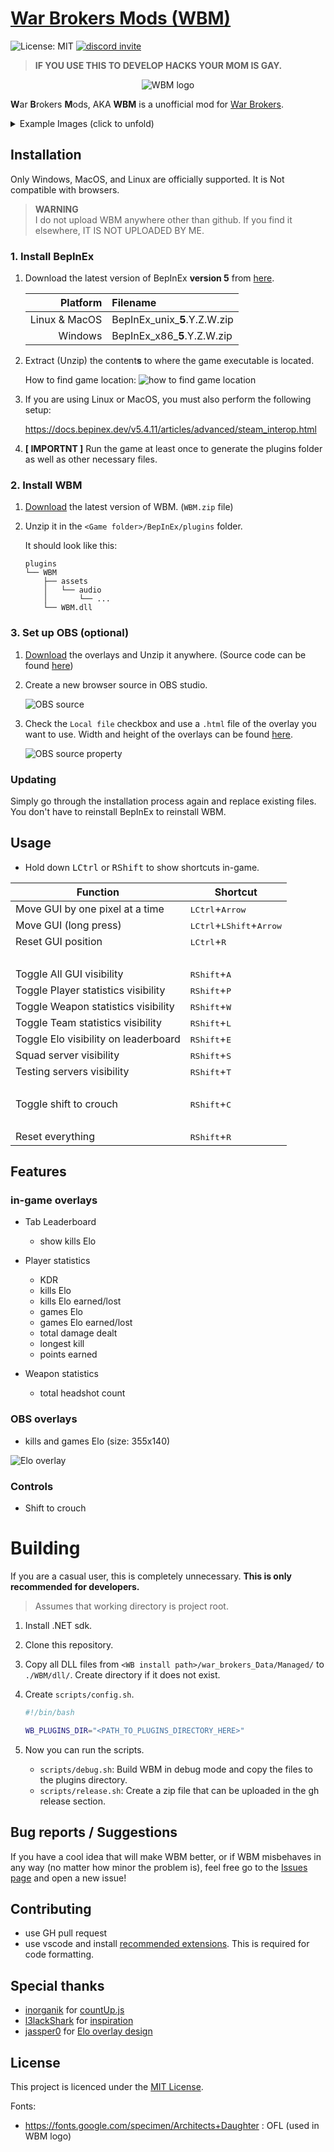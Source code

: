 # [War Brokers Mods (WBM)](https://github.com/War-Brokers-Mods/WBM)

![License: MIT](https://img.shields.io/github/license/War-Brokers-Mods/WBM?style=flat-square&color=blue)
[![discord invite](https://img.shields.io/badge/Discord-5865F2?style=flat-square&logo=discord&logoColor=white)](https://discord.gg/aQqamSCUcS)

> **IF YOU USE THIS TO DEVELOP HACKS YOUR MOM IS GAY.**

<p align="center">
  <img src="images/WBM.png" alt="WBM logo"/>
</p>

**W**ar **B**rokers **M**ods, AKA **WBM** is a unofficial mod for [War Brokers](https://store.steampowered.com/app/750470).<br />

<details>
<summary>Example Images (click to unfold)</summary>

![Example 1](./images/example1.png)

![Example 2](./images/example2.png)

</details>

## Installation

Only Windows, MacOS, and Linux are officially supported. It is Not compatible with browsers.

> **WARNING**<br />
> I do not upload WBM anywhere other than github. If you find it elsewhere, IT IS NOT UPLOADED BY ME.

### 1. Install BepInEx

1. Download the latest version of BepInEx **version 5** from [here](https://github.com/BepInEx/BepInEx/releases).

   |      Platform | Filename                      |
   | ------------: | :---------------------------- |
   | Linux & MacOS | BepInEx_unix\_**5**.Y.Z.W.zip |
   |       Windows | BepInEx_x86\_**5**.Y.Z.W.zip  |

2. Extract (Unzip) the content**s** to where the game executable is located.

   How to find game location:
   ![how to find game location](./images/local_files.png)

3. If you are using Linux or MacOS, you must also perform the following setup:

   https://docs.bepinex.dev/v5.4.11/articles/advanced/steam_interop.html

4. **[ IMPORTNT ]** Run the game at least once to generate the plugins folder as well as other necessary files.

### 2. Install WBM

1. [Download](https://github.com/War-Brokers-Mods/WBM/releases/latest) the latest version of WBM. (`WBM.zip` file)
2. Unzip it in the `<Game folder>/BepInEx/plugins` folder.

   It should look like this:

   ```
   plugins
   └── WBM
       ├── assets
       │   └── audio
       │       └── ...
       └── WBM.dll
   ```

### 3. Set up OBS (optional)

1. [Download](https://github.com/War-Brokers-Mods/WBM-Overlays/archive/refs/heads/master.zip) the overlays and Unzip it anywhere. (Source code can be found [here](https://github.com/War-Brokers-Mods/WBM-Overlays))
2. Create a new browser source in OBS studio.

   ![OBS source](./images/obs_source.png)

3. Check the `Local file` checkbox and use a `.html` file of the overlay you want to use. Width and height of the overlays can be found [here](#obs-overlays).

   ![OBS source property](./images/obs_source_props.png)

### Updating

Simply go through the installation process again and replace existing files. You don't have to reinstall BepInEx to reinstall WBM.

## Usage

- Hold down <kbd>LCtrl</kbd> or <kbd>RShift</kbd> to show shortcuts in-game.

| Function                             | Shortcut                                            |
| ------------------------------------ | --------------------------------------------------- |
| Move GUI by one pixel at a time      | <kbd>LCtrl</kbd>+<kbd>Arrow</kbd>                   |
| Move GUI (long press)                | <kbd>LCtrl</kbd>+<kbd>LShift</kbd>+<kbd>Arrow</kbd> |
| Reset GUI position                   | <kbd>LCtrl</kbd>+<kbd>R</kbd>                       |
| <br />                               |                                                     |
| Toggle All GUI visibility            | <kbd>RShift</kbd>+<kbd>A</kbd>                      |
| Toggle Player statistics visibility  | <kbd>RShift</kbd>+<kbd>P</kbd>                      |
| Toggle Weapon statistics visibility  | <kbd>RShift</kbd>+<kbd>W</kbd>                      |
| Toggle Team statistics visibility    | <kbd>RShift</kbd>+<kbd>L</kbd>                      |
| Toggle Elo visibility on leaderboard | <kbd>RShift</kbd>+<kbd>E</kbd>                      |
| Squad server visibility              | <kbd>RShift</kbd>+<kbd>S</kbd>                      |
| Testing servers visibility           | <kbd>RShift</kbd>+<kbd>T</kbd>                      |
| <br />                               |                                                     |
| Toggle shift to crouch               | <kbd>RShift</kbd>+<kbd>C</kbd>                      |
| <br />                               |                                                     |
| Reset everything                     | <kbd>RShift</kbd>+<kbd>R</kbd>                      |

## Features

### in-game overlays

- Tab Leaderboard

  - show kills Elo

- Player statistics

  - KDR
  - kills Elo
  - kills Elo earned/lost
  - games Elo
  - games Elo earned/lost
  - total damage dealt
  - longest kill
  - points earned

- Weapon statistics

  - total headshot count

### OBS overlays

- kills and games Elo (size: 355x140)

![Elo overlay](./images/elo.png)

<!--
- top player per criteria (kills, longest kills, points, etc.)
- kill streak
- hit accuracy
- game mode
- team score
- server id
- streamer ID
- survivors left in a BR match
- teammate name
- played game history (win, lose, and by how much)
- ping in millisecond per player
- if a player is a bot or not
- Daily and history record
-->

### Controls

- Shift to crouch

# Building

If you are a casual user, this is completely unnecessary. **This is only recommended for developers.**

> Assumes that working directory is project root.

1. Install .NET sdk.
2. Clone this repository.
3. Copy all DLL files from `<WB install path>/war_brokers_Data/Managed/` to `./WBM/dll/`. Create directory if it does not exist.
4. Create `scripts/config.sh`.

   ```bash
   #!/bin/bash

   WB_PLUGINS_DIR="<PATH_TO_PLUGINS_DIRECTORY_HERE>"
   ```

5. Now you can run the scripts.

   - `scripts/debug.sh`: Build WBM in debug mode and copy the files to the plugins directory.
   - `scripts/release.sh`: Create a zip file that can be uploaded in the gh release section.

## Bug reports / Suggestions

If you have a cool idea that will make WBM better, or if WBM misbehaves in any way (no matter how minor the problem is), feel free go to the [Issues page](https://github.com/War-Brokers-Mods/WBM/issues) and open a new issue!

## Contributing

- use GH pull request
- use vscode and install [recommended extensions](.vscode/extensions.json). This is required for code formatting.

## Special thanks

- [inorganik](https://github.com/inorganik) for [countUp.js](https://github.com/inorganik/countUp.js)
- [l3lackShark](https://github.com/l3lackShark) for [inspiration](https://github.com/l3lackShark/gosumemory)
- [jassper0](https://github.com/jassper0) for [Elo overlay design](https://github.com/l3lackShark/static/tree/master/Simplistic)

## License

This project is licenced under the [MIT License](https://opensource.org/licenses/MIT).

Fonts:

- https://fonts.google.com/specimen/Architects+Daughter : OFL (used in WBM logo)
